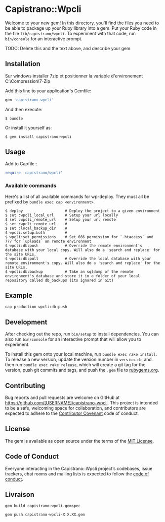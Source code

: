 # Capistrano::Wpcli

Welcome to your new gem! In this directory, you'll find the files you need to be able to package up your Ruby library into a gem. Put your Ruby code in the file `lib/capistrano/wpcli`. To experiment with that code, run `bin/console` for an interactive prompt.

TODO: Delete this and the text above, and describe your gem

## Installation

Sur windows installer 7zip et positionner la variable d'environement C:\Compression\7-Zip

Add this line to your application's Gemfile:

```ruby
gem 'capistrano-wpcli'
```

And then execute:

    $ bundle

Or install it yourself as:

    $ gem install capistrano-wpcli

## Usage

Add to Capfile :

```ruby
require 'capistrano/wpcli'
```

### Available commands

Here's a list of all available commands for wp-deploy. They must all be prefixed by `bundle exec cap <environment>`.

```
$ deploy                   # Deploy the project to a given environment
$ set :wpcli_local_url     # Setup your url locally
$ set :wpcli_remote_url    # Setup your url remote
$ set :wpcli_remote_url    # 
$ set :local_backup_dir    # 
$ wpcli:setup:both         # 
$ wpcli:set_permissions    # Set 666 permission for `.htaccess` and 777 for `uploads` on remote environment
$ wpcli:db:push            # Override the remote environment's database with your local copy. Will also do a 'search and replace' for the site URLs.
$ wpcli:db:pull            # Override the local database with your remote environment's copy. Will also do a 'search and replace' for the site URLs.
$ wpcli:db:backup          # Take an sqldump of the remote environment's database and store it in a folder of your local repository called db_backups (its ignored in Git)
```

## Example

```
cap production wpcli:db:push
```

## Development

After checking out the repo, run `bin/setup` to install dependencies. You can also run `bin/console` for an interactive prompt that will allow you to experiment.

To install this gem onto your local machine, run `bundle exec rake install`. To release a new version, update the version number in `version.rb`, and then run `bundle exec rake release`, which will create a git tag for the version, push git commits and tags, and push the `.gem` file to [rubygems.org](https://rubygems.org).

## Contributing

Bug reports and pull requests are welcome on GitHub at https://github.com/[USERNAME]/capistrano-wpcli. This project is intended to be a safe, welcoming space for collaboration, and contributors are expected to adhere to the [Contributor Covenant](http://contributor-covenant.org) code of conduct.

## License

The gem is available as open source under the terms of the [MIT License](http://opensource.org/licenses/MIT).

## Code of Conduct

Everyone interacting in the Capistrano::Wpcli project’s codebases, issue trackers, chat rooms and mailing lists is expected to follow the [code of conduct](https://github.com/[USERNAME]/capistrano-wpcli/blob/master/CODE_OF_CONDUCT.md).

## Livraison

```
gem build capistrano-wpcli.gemspec

gem push capistrano-wpcli-X.X.XX.gem
```